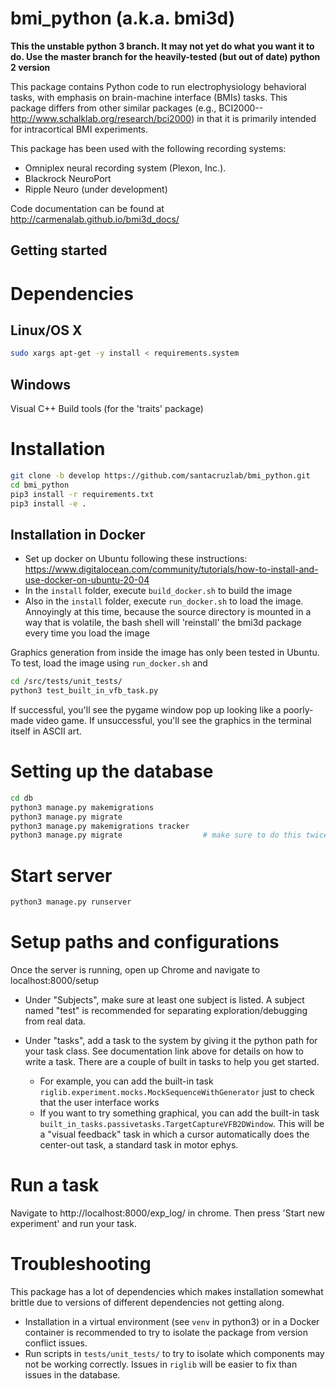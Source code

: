 bmi_python (a.k.a. bmi3d)
====================================
**This the unstable python 3 branch. It may not yet do what you want it to do. Use the master branch for the heavily-tested (but out of date) python 2 version**

This package contains Python code to run electrophysiology behavioral tasks,
with emphasis on brain-machine interface (BMIs) tasks. This package differs 
from other similar packages (e.g., BCI2000--http://www.schalklab.org/research/bci2000) 
in that it is primarily intended for intracortical BMI experiments. 

This package has been used with the following recording systems:
- Omniplex neural recording system (Plexon, Inc.). 
- Blackrock NeuroPort
- Ripple Neuro (under development)

Code documentation can be found at http://carmenalab.github.io/bmi3d_docs/

Getting started
---------------
# Dependencies
## Linux/OS X
```bash
sudo xargs apt-get -y install < requirements.system
```

## Windows
Visual C++ Build tools (for the 'traits' package)


# Installation
```bash
git clone -b develop https://github.com/santacruzlab/bmi_python.git
cd bmi_python
pip3 install -r requirements.txt
pip3 install -e .
```

## Installation in Docker
- Set up docker on Ubuntu following these instructions: https://www.digitalocean.com/community/tutorials/how-to-install-and-use-docker-on-ubuntu-20-04
- In the `install` folder, execute `build_docker.sh` to build the image
- Also in the `install` folder, execute `run_docker.sh` to load the image. Annoyingly at this time, because the source directory is mounted in a way that is volatile, the bash shell will 'reinstall' the bmi3d package every time you load the image

Graphics generation from inside the image has only been tested in Ubuntu. To test, load the image using `run_docker.sh` and
```bash
cd /src/tests/unit_tests/
python3 test_built_in_vfb_task.py
```
If successful, you'll see the pygame window pop up looking like a poorly-made video game. If unsuccessful, you'll see the graphics in the terminal itself in ASCII art. 


# Setting up the database
```bash
cd db
python3 manage.py makemigrations
python3 manage.py migrate
python3 manage.py makemigrations tracker
python3 manage.py migrate                  # make sure to do this twice!
```

# Start server
```bash
python3 manage.py runserver
```

# Setup paths and configurations
Once the server is running, open up Chrome and navigate to localhost:8000/setup
- Under "Subjects", make sure at least one subject is listed. A subject named "test" is recommended for separating exploration/debugging from real data. 
- Under "tasks", add a task to the system by giving it the python path for your task class. See documentation link above for details on how to write a task. There are a couple of built in tasks to help you get started. 

	- For example, you can add the built-in task `riglib.experiment.mocks.MockSequenceWithGenerator` just to check that the user interface works
	- If you want to try something graphical, you can add the built-in task `built_in_tasks.passivetasks.TargetCaptureVFB2DWindow`. This will be a "visual feedback" task in which a cursor automatically does the center-out task, a standard task in motor ephys. 


# Run a task
Navigate to http://localhost:8000/exp_log/ in chrome. Then press 'Start new experiment' and run your task. 


# Troubleshooting
This package has a lot of dependencies which makes installation somewhat brittle due to versions of different dependencies not getting along. 

- Installation in a virtual environment (see `venv` in python3) or in a Docker container is recommended to try to isolate the package from version conflict issues. 
- Run scripts in `tests/unit_tests/` to try to isolate which components may not be working correctly. Issues in `riglib` will be easier to fix than issues in the database. 

